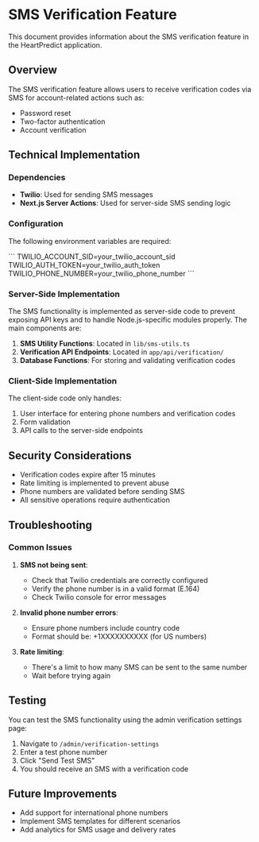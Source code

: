 # SMS Verification Feature

This document provides information about the SMS verification feature in the HeartPredict application.

## Overview

The SMS verification feature allows users to receive verification codes via SMS for account-related actions such as:

- Password reset
- Two-factor authentication
- Account verification

## Technical Implementation

### Dependencies

- **Twilio**: Used for sending SMS messages
- **Next.js Server Actions**: Used for server-side SMS sending logic

### Configuration

The following environment variables are required:

\`\`\`
TWILIO_ACCOUNT_SID=your_twilio_account_sid
TWILIO_AUTH_TOKEN=your_twilio_auth_token
TWILIO_PHONE_NUMBER=your_twilio_phone_number
\`\`\`

### Server-Side Implementation

The SMS functionality is implemented as server-side code to prevent exposing API keys and to handle Node.js-specific modules properly. The main components are:

1. **SMS Utility Functions**: Located in `lib/sms-utils.ts`
2. **Verification API Endpoints**: Located in `app/api/verification/`
3. **Database Functions**: For storing and validating verification codes

### Client-Side Implementation

The client-side code only handles:

1. User interface for entering phone numbers and verification codes
2. Form validation
3. API calls to the server-side endpoints

## Security Considerations

- Verification codes expire after 15 minutes
- Rate limiting is implemented to prevent abuse
- Phone numbers are validated before sending SMS
- All sensitive operations require authentication

## Troubleshooting

### Common Issues

1. **SMS not being sent**:
   - Check that Twilio credentials are correctly configured
   - Verify the phone number is in a valid format (E.164)
   - Check Twilio console for error messages

2. **Invalid phone number errors**:
   - Ensure phone numbers include country code
   - Format should be: +1XXXXXXXXXX (for US numbers)

3. **Rate limiting**:
   - There's a limit to how many SMS can be sent to the same number
   - Wait before trying again

## Testing

You can test the SMS functionality using the admin verification settings page:

1. Navigate to `/admin/verification-settings`
2. Enter a test phone number
3. Click "Send Test SMS"
4. You should receive an SMS with a verification code

## Future Improvements

- Add support for international phone numbers
- Implement SMS templates for different scenarios
- Add analytics for SMS usage and delivery rates
